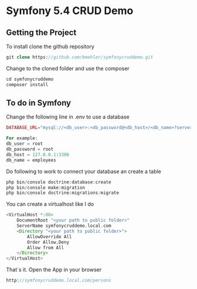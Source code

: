 # Symfony 5.4 CRUD Demo

## Getting the Project

To install clone the github repository

```php
git clone https://github.com/bmehler/symfonycruddemo.git
```

Change to the cloned folder and use the composer

```php
cd symfonycruddemo
composer install
```

## To do in Symfony

Change the following line in .env to use a database

```php
DATABASE_URL="mysql://<db_user>:<db_password@<db_host>/<db_name>?serverVersion=5.7"

For example:
db_user = root
db_password = root
db_host = 127.0.0.1:3306
db_name = employees
```
Do following to work to connect your database an create a table

```php
php bin/console doctrine:database:create
php bin/console make:migration
php bin/console doctrine:migrations:migrate
```

You can create a virtualhost like I do
```php
<VirtualHost *:80>
    DocumentRoot "<your path to public folder>"
    ServerName symfonycruddemo.local.com
    <Directory "<your path to public folder>">
        AllowOverride All
        Order Allow,Deny
        Allow from All
    </Directory>
</VirtualHost>
```

That`s it. Open the App in your browser
```php
http://symfonycruddemo.local.com/persons
```